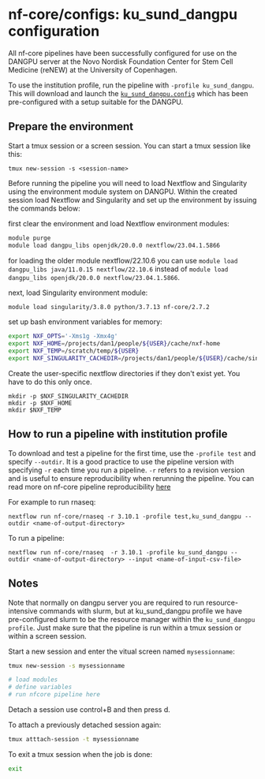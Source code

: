 # nf-core/configs: ku_sund_dangpu configuration

All nf-core pipelines have been successfully configured for use on the DANGPU server at the Novo Nordisk Foundation Center for Stem Cell Medicine (reNEW) at the University of Copenhagen.

To use the institution profile, run the pipeline with `-profile ku_sund_dangpu`. This will download and launch the [`ku_sund_dangpu.config`](../conf/ku_sund_dangpu.config) which has been pre-configured with a setup suitable for the DANGPU.

## Prepare the environment

Start a tmux session or a screen session. You can start a tmux session like this:

```
tmux new-session -s <session-name>
```

Before running the pipeline you will need to load Nextflow and Singularity using the environment module system on DANGPU.
Within the created session load Nextflow and Singularity and set up the environment by issuing the commands below:

first clear the environment and load Nextflow environment modules:
```bash
module purge
module load dangpu_libs openjdk/20.0.0 nextflow/23.04.1.5866
```

for loading the older module nextflow/22.10.6 you can use `module load dangpu_libs java/11.0.15 nextflow/22.10.6` instead of `module load dangpu_libs openjdk/20.0.0 nextflow/23.04.1.5866`.

next, load Singularity environment module:
```bash
module load singularity/3.8.0 python/3.7.13 nf-core/2.7.2
```

set up bash environment variables for memory:
```bash
export NXF_OPTS='-Xms1g -Xmx4g'
export NXF_HOME=/projects/dan1/people/${USER}/cache/nxf-home
export NXF_TEMP=/scratch/temp/${USER}
export NXF_SINGULARITY_CACHEDIR=/projects/dan1/people/${USER}/cache/singularity-images
```

Create the user-specific nextflow directories if they don't exist yet. You have to do this only once.

```
mkdir -p $NXF_SINGULARITY_CACHEDIR
mkdir -p $NXF_HOME
mkdir $NXF_TEMP
```

## How to run a pipeline with institution profile

To download and test a pipeline for the first time, use the `-profile test` and specify `--outdir`. It is a good practice to use the pipeline version with specifying `-r` each time you run a pipeline. `-r` refers to a revision version and is useful to ensure reproducibility when rerunning the pipeline. You can read more on nf-core pipeline reproducibility [here](https://nf-co.re/rnaseq/3.10.1/usage#reproducibility)

For example to run rnaseq:

```
nextflow run nf-core/rnaseq -r 3.10.1 -profile test,ku_sund_dangpu --outdir <name-of-output-directory>
```

To run a pipeline:

```
nextflow run nf-core/rnaseq  -r 3.10.1 -profile ku_sund_dangpu --outdir <name-of-output-directory> --input <name-of-input-csv-file>
```

## Notes

Note that normally on dangpu server you are required to run resource-intensive commands with slurm, but at ku_sund_dangpu profile we have pre-configured slurm to be the resource manager within the `ku_sund_dangpu profile`. Just make sure that the pipeline is run within a tmux session or within a screen session.

Start a new session and enter the vitual screen named `mysessionname`:

```bash
tmux new-session -s mysessionname

# load modules
# define variables
# run nfcore pipeline here
```

Detach a session use control+B and then press d.

To attach a previously detached session again:

```bash
tmux atttach-session -t mysessionname
```

To exit a tmux session when the job is done:

```bash
exit
```
